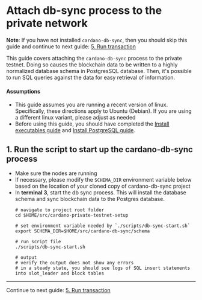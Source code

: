 # Attach db-sync process to the private network

**Note**: If you have not installed `cardano-db-sync`, then you should skip this guide and continue to next guide: [5. Run transaction](5-RUN_TRANSACTION.md)

This guide covers attaching the `cardano-db-sync` process to the private testnet.  Doing so causes the blockchain data to
be written to a highly normalized database schema in PostgresSQL database.  Then, it's possible to run SQL queries against the data
for easy retrieval of information.

#### Assumptions
- This guide assumes you are running a recent version of linux.
  Specifically, these directions apply to Ubuntu (Debian). If you are using a different linux variant, please adjust as needed
- Before using this guide, you should have completed the [Install executables guide](./1-INSTALL_EXECUTABLES.md) and
  [Install PostgreSQL guide](2-INSTALL_POSTGRESQL.md).

## 1. Run the script to start up the cardano-db-sync process
- Make sure the nodes are running
- If necessary, please modify the `SCHEMA_DIR` environment variable below based on the location of your cloned copy of cardano-db-sync project
- In **terminal 3**, start the db sync process.  This will install the database schema and sync blockchain data to the Postgres database.
  ```shell
  # navigate to project root folder
  cd $HOME/src/cardano-private-testnet-setup
  
  # set environment variable needed by `./scripts/db-sync-start.sh`
  export SCHEMA_DIR=$HOME/src/cardano-db-sync/schema
  
  # run script file
  ./scripts/db-sync-start.sh
  
  # output
  # verify the output does not show any errors
  # in a steady state, you should see logs of SQL insert statements into slot_leader and block tables   
  ```

---

Continue to next guide: [5. Run transaction](5-RUN_TRANSACTION.md)